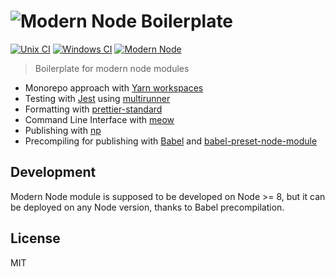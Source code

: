 # ![Modern Node Boilerplate](http://i.imgur.com/PqQAqwO.png)

[![Unix CI](https://img.shields.io/travis/sheerun/modern-node/master.svg)](https://travis-ci.org/sheerun/modern-node)
[![Windows CI](https://img.shields.io/appveyor/ci/sheerun/modern-node/master.svg)](https://ci.appveyor.com/project/sheerun/modern-node)
[![Modern Node](https://img.shields.io/badge/modern-node-9BB48F.svg)](https://github.com/sheerun/modern-node)

> Boilerplate for modern node modules

- Monorepo approach with [Yarn workspaces](https://yarnpkg.com/en/docs/workspaces)
- Testing with [Jest](https://facebook.github.io/jest/) using [multirunner](https://facebook.github.io/jest/blog/2017/05/06/jest-20-delightful-testing-multi-project-runner.html)
- Formatting with [prettier-standard](https://github.com/sheerun/prettier-standard)
- Command Line Interface with [meow](https://github.com/sindresorhus/meow)
- Publishing with [np](https://github.com/sindresorhus/np)
- Precompiling for publishing with [Babel](https://babeljs.io/) and [babel-preset-node-module](https://www.npmjs.com/package/babel-preset-node-module)

## Development

Modern Node module is supposed to be developed on Node >= 8, but it can be deployed on any Node version, thanks to Babel precompilation.

## License

MIT
